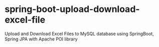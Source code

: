 # spring-boot-upload-download-excel-file
Upload and Download Excel Files to MySQL database using SpringBoot, Spring JPA with Apache POI library

